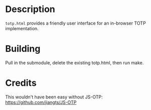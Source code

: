 # Description

`totp.html` provides a friendly user interface for an in-browser TOTP implementation.

# Building

Pull in the submodule, delete the existing totp.html, then run make.

# Credits

This wouldn't have been easy without JS-OTP: https://github.com/jiangts/JS-OTP

